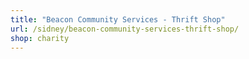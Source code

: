 ```yaml
---
title: "Beacon Community Services - Thrift Shop"
url: /sidney/beacon-community-services-thrift-shop/
shop: charity
---
```

